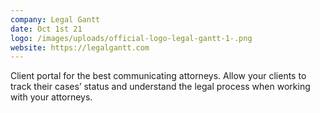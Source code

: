 ```yaml
---
company: Legal Gantt
date: Oct 1st 21
logo: /images/uploads/official-logo-legal-gantt-1-.png
website: https://legalgantt.com
---
```

Client portal for the best communicating attorneys. Allow your clients to track their cases’ status and understand the legal process when working with your attorneys.